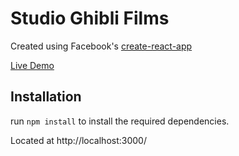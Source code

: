 # Studio Ghibli Films

Created using Facebook's [create-react-app](https://reactjs.org/docs/add-react-to-a-new-app.html)

[Live Demo](https://ghiblifilms.herokuapp.com/)

## Installation 

run `npm install` to install the required dependencies.

Located at http://localhost:3000/





